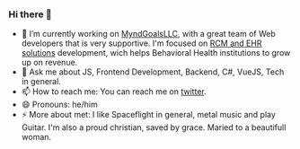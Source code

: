 ### Hi there 👋 

- 🔭 I’m currently working on [MyndGoalsLLC](https://myndgoals.io/), with a great team of Web developers that is very supportive. I'm focused on [RCM and EHR solutions](https://www.techtarget.com/searchhealthit/definition/revenue-cycle-management-RCM) development, wich helps Behavioral Health institutions to grow up on revenue.  
- 💬 Ask me about JS, Frontend Development, Backend, C#, VueJS, Tech in general. 
- 📫 How to reach me: You can reach me on [twitter](https://twitter.com/Dcruz19901).
- 😄 Pronouns: he/him
- ⚡ More about met: I like Spaceflight in general, metal music and play Guitar. I'm also a proud christian, saved by grace. Maried to a beautifull woman. 

